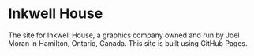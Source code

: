 Inkwell House
=============

The site for Inkwell House, a graphics company owned and run by Joel Moran in Hamilton, Ontario, Canada.  This site is built using GitHub Pages.
